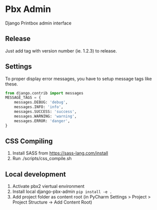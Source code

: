 # Pbx Admin

Django Printbox admin interface

## Release

Just add tag with version number (ie. 1.2.3) to release.

## Settings

To proper display error messages, you have to setup message tags like these.

```python
from django.contrib import messages
MESSAGE_TAGS = {
    messages.DEBUG: 'debug',
    messages.INFO: 'info',
    messages.SUCCESS: 'success',
    messages.WARNING: 'warning',
    messages.ERROR: 'danger',
}
```

## CSS Compiling

1. Install SASS from https://sass-lang.com/install
2. Run ./scripts/css_compile.sh

## Local development

1. Activate pbx2 viertual environment
2. Install local django-pbx-admin `pip install -e .`
3. Add project folder as content root (in PyCharm Settings > Project > Project Structure -> Add Content Root)

